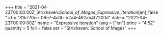 +++
title = "2021-04-23T00:00:00Z_Strixhaven:_School_of_Mages_Expressive_Iteration_[en]_false"
id = "31b770cc-09e7-4c0b-b2a4-462ab4f7200d"
date = "2021-04-23T00:00:00Z"
name = "Expressive Iteration"
lang = ["en"]
price = "4.52"
quantity = 5
foil = false
set = "Strixhaven: School of Mages"
+++

